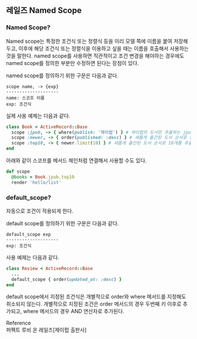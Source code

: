 ## 레일즈 Named Scope

### Named Scope?
Named scope는 특정한 조건식 또는 정렬식 등을 미리 모델 쪽에 이름을 붙여 저장해두고, 이후에 해당 조건식 또는 정렬식을 이용하고 싶을 때는 이름을 호출해서 사용하는 것을 말한다. named scope를 사용하면 직관적이고 조건 변경을 해야하는 경우에도 named scope를 정의한 부분만 수정하면 된다는 장점이 있다.

named scope를 정의하기 위한 구문은 다음과 같다.
```
scope name, -> {exp}
--------------------
name: 스코프 이름
exp: 조건식
```
실제 사용 예제는 다음과 같다.
```ruby
class Book < ActiveRecord::Base
  scope :jpub, -> { where(publish: '제이펍') } # 제이펍의 도서만 추출하는 jpub 스코프
  scope :newer, -> { order(published: :desc) } # 새롭게 출간된 도서 순서로 정렬해서 추출하는 newer 스코프
  scope :top10, -> { newer.limit(10) } # 새롭게 출간된 도서 순서로 10개를 추출하는 top10 스코프, 기존의 named scope를 기반으로 새로운 스코프를 생성 가능
end
```
아래와 같이 스코프를 메서드 체인처럼 연결해서 사용할 수도 있다.
```ruby
def scope
  @books = Book.jpub.top10
  render 'hello/list'
```

### default_scope?
자동으로 조건이 적용되게 한다.

default scope를 정의하기 위한 구문은 다음과 같다.
```
default_scope exp
--------------------
exp: 조건식
```
사용 예제는 다음과 같다.

```ruby
class Review < ActiveRecord::Base
  ...
  default_scope { order(updated_at: :desc) }
end
```

default scope에서 지정된 조건식은 개별적으로 order와 where 메서드를 지정해도 취소되지 않는다. 개별적으로 지정된 조건은 order 메서드의 경우 두번째 키 이후로 추가되고, where 메서드의 경우 AND 연산자로 추가된다.

Reference<br>
퍼펙트 루비 온 레일즈[제이펍 출판사]
